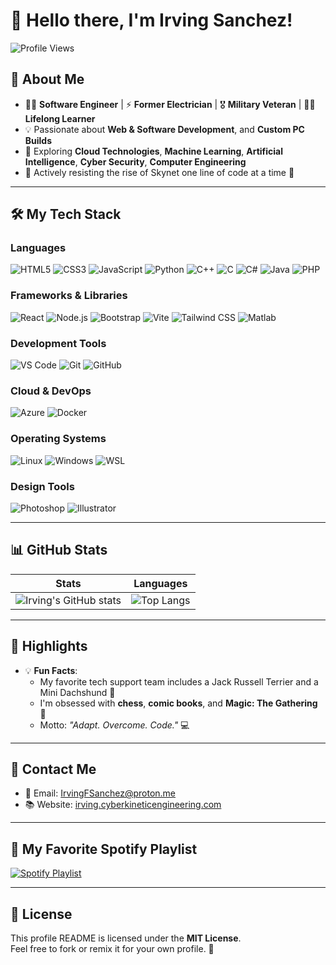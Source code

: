# 👋 Hello there, I'm Irving Sanchez!

![Profile Views](https://komarev.com/ghpvc/?username=IrvingFSanchez&color=brightgreen)

## 🚀 About Me
- 🧑‍💻 **Software Engineer** | ⚡️ **Former Electrician** | 🎖️ **Military Veteran** | 🧘🏾 **Lifelong Learner**
- 💡 Passionate about **Web & Software Development**, and **Custom PC Builds**
- 🌱 Exploring **Cloud Technologies**, **Machine Learning**, **Artificial Intelligence**, **Cyber Security**, **Computer Engineering**
- 🤖 Actively resisting the rise of Skynet one line of code at a time 🧫

---

## 🛠️ My Tech Stack

### Languages
![HTML5](https://img.shields.io/badge/HTML5-E34F26?style=for-the-badge&logo=html5&logoColor=white)
![CSS3](https://img.shields.io/badge/CSS3-1572B6?style=for-the-badge&logo=css3&logoColor=white)
![JavaScript](https://img.shields.io/badge/JavaScript-F7DF1E?style=for-the-badge&logo=javascript&logoColor=black)
![Python](https://img.shields.io/badge/Python-3776AB?style=for-the-badge&logo=python&logoColor=white)
![C++](https://img.shields.io/badge/C++-00599C?style=for-the-badge&logo=cplusplus&logoColor=white)
![C](https://img.shields.io/badge/C-00599C?style=for-the-badge&logo=c&logoColor=white)
![C#](https://img.shields.io/badge/C%23-239120?style=for-the-badge&logo=csharp&logoColor=white)
![Java](https://img.shields.io/badge/Java-007396?style=for-the-badge&logo=java&logoColor=white)
![PHP](https://img.shields.io/badge/PHP-777BB4?style=for-the-badge&logo=php&logoColor=white)

### Frameworks & Libraries
![React](https://img.shields.io/badge/React-20232A?style=for-the-badge&logo=react&logoColor=61DAFB)
![Node.js](https://img.shields.io/badge/Node.js-339933?style=for-the-badge&logo=nodedotjs&logoColor=white)
![Bootstrap](https://img.shields.io/badge/Bootstrap-563D7C?style=for-the-badge&logo=bootstrap&logoColor=white)
![Vite](https://img.shields.io/badge/Vite-646CFF?style=for-the-badge&logo=vite&logoColor=white)
![Tailwind CSS](https://img.shields.io/badge/Tailwind%20CSS-38B2AC?style=for-the-badge&logo=tailwind-css&logoColor=white)
![Matlab](https://img.shields.io/badge/Matlab-0076A8?style=for-the-badge&logo=mathworks&logoColor=white)

### Development Tools
![VS Code](https://img.shields.io/badge/VS_Code-0078D4?style=for-the-badge&logo=visualstudiocode&logoColor=white)
![Git](https://img.shields.io/badge/Git-F05032?style=for-the-badge&logo=git&logoColor=white)
![GitHub](https://img.shields.io/badge/GitHub-181717?style=for-the-badge&logo=github&logoColor=white)

### Cloud & DevOps
![Azure](https://img.shields.io/badge/Microsoft_Azure-0078D4?style=for-the-badge&logo=microsoftazure&logoColor=white)
![Docker](https://img.shields.io/badge/Docker-2496ED?style=for-the-badge&logo=docker&logoColor=white)

### Operating Systems
![Linux](https://img.shields.io/badge/Linux-FCC624?style=for-the-badge&logo=linux&logoColor=black)
![Windows](https://img.shields.io/badge/Windows-0078D6?style=for-the-badge&logo=windows&logoColor=white)
![WSL](https://img.shields.io/badge/WSL-0078D4?style=for-the-badge&logo=linux&logoColor=white)

### Design Tools
![Photoshop](https://img.shields.io/badge/Adobe%20Photoshop-31A8FF?style=for-the-badge&logo=adobephotoshop&logoColor=white)
![Illustrator](https://img.shields.io/badge/Adobe%20Illustrator-FF9A00?style=for-the-badge&logo=adobeillustrator&logoColor=white)

---

## 📊 GitHub Stats

| Stats | Languages |
|-------|-----------|
| ![Irving's GitHub stats](https://github-readme-stats.vercel.app/api?username=IrvingFSanchez&show_icons=true&theme=radical) | ![Top Langs](https://github-readme-stats.vercel.app/api/top-langs/?username=IrvingFSanchez&layout=compact&theme=radical) |

---

## 🌟 Highlights

- 💡 **Fun Facts**:
  - My favorite tech support team includes a Jack Russell Terrier and a Mini Dachshund 🐶
  - I'm obsessed with **chess**, **comic books**, and **Magic: The Gathering** 🧐
  - Motto: _"Adapt. Overcome. Code."_ 💻

---

## 📨 Contact Me

- 📧 Email: [IrvingFSanchez@proton.me](mailto:IrvingFSanchez@proton.me)
- 📚 Website: [irving.cyberkineticengineering.com](https://irving.cyberkineticengineering.com/)

---

## 🎵 My Favorite Spotify Playlist

[![Spotify Playlist](https://img.shields.io/badge/Spotify%20Playlist-1DB954?style=for-the-badge&logo=spotify&logoColor=white)](https://open.spotify.com/playlist/6UDDMy8ihGnZSKpF33wQYk?si=068c9930364f4b88)

---

## 📝 License

This profile README is licensed under the **MIT License**.  
Feel free to fork or remix it for your own profile. 🚀

